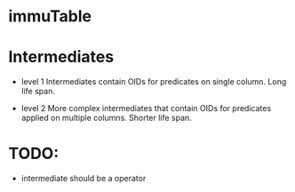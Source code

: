 # immuTable

# Intermediates
- level 1 
Intermediates contain OIDs for predicates on single column. 
Long life span.

- level 2
More complex intermediates that contain OIDs for predicates applied on multiple columns. 
Shorter life span.


# TODO:
- intermediate should be a operator